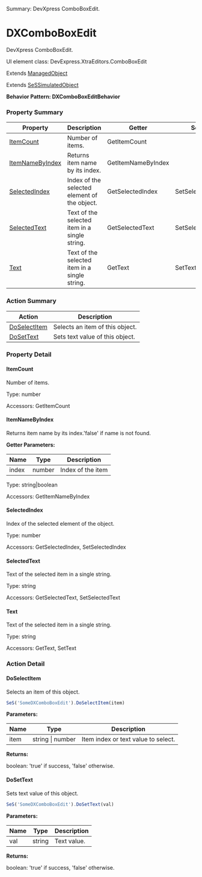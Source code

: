 Summary: DevXpress ComboBoxEdit.

# DXComboBoxEdit

DevXpress ComboBoxEdit.
 
UI element class: DevExpress.XtraEditors.ComboBoxEdit

Extends [ManagedObject](ManagedObject.md)

Extends [SeSSimulatedObject](SeSSimulatedObject.md)





**Behavior Pattern: DXComboBoxEditBehavior**


<!-- ============================== property summary ========================== -->

  

### Property Summary

| **Property** | **Description** | **Getter** | **Setter** |
| ------------ | --------------- | ---------- | ---------- |
| [ItemCount](#itemcount) | Number of items. | GetItemCount |  |
| [ItemNameByIndex](#itemnamebyindex) | Returns item name by its index. | GetItemNameByIndex |  |
| [SelectedIndex](#selectedindex) | Index of the selected element of the object. | GetSelectedIndex | SetSelectedIndex |
| [SelectedText](#selectedtext) | Text of the selected item in a single string. | GetSelectedText | SetSelectedText |
| [Text](#text) | Text of the selected item in a single string. | GetText | SetText |



  
<!-- ============================== action summary ========================== -->



### Action Summary

|  **Action** | **Description** | 
| ----------- | --------------- |
|  [DoSelectItem](#doselectitem) | Selects an item of this object. |
|  [DoSetText](#dosettext) | Sets text value of this object. |




<!-- ============================== property detail ========================== -->
  
### Property Detail
    
<a name="ItemCount"></a>
#### ItemCount


Number of items.

      
  
      
Type: number
      
      
Accessors: GetItemCount
      
    
<a name="ItemNameByIndex"></a>
#### ItemNameByIndex


Returns item name by its index.'false' if name is not found.

      
**Getter Parameters:**

| **Name** | **Type** | **Description** |
| -------- | -------- | --------------- |  
| index | number | Index of the item |


  
      
Type: string|boolean
      
      
Accessors: GetItemNameByIndex
      
    
<a name="SelectedIndex"></a>
#### SelectedIndex


Index of the selected element of the object.

      
  
      
Type: number
      
      
Accessors: GetSelectedIndex, SetSelectedIndex
      
    
<a name="SelectedText"></a>
#### SelectedText


Text of the selected item in a single string.

      
  
      
Type: string
      
      
Accessors: GetSelectedText, SetSelectedText
      
    
<a name="Text"></a>
#### Text


Text of the selected item in a single string.

      
  
      
Type: string
      
      
Accessors: GetText, SetText
      
    
  
  
<!-- ============================== action detail ========================== -->
  
### Action Detail
    
<a name="DoSelectItem"></a>    
#### DoSelectItem

Selects an item of this object.

```javascript
SeS('SomeDXComboBoxEdit').DoSelectItem(item)
```


**Parameters:**

|  **Name** | **Type** | **Description** |
| ---------- | -------- | --------------- |
| item | string \| number |  Item index or text value  to select. |




**Returns:**

boolean: 'true' if success, 'false' otherwise.



<a name="see.also.dxcomboboxedit.doselectitem"></a>

<a name="DoSetText"></a>    
#### DoSetText

Sets text value of this object.

```javascript
SeS('SomeDXComboBoxEdit').DoSetText(val)
```


**Parameters:**

|  **Name** | **Type** | **Description** |
| ---------- | -------- | --------------- |
| val | string |  Text value. |




**Returns:**

boolean: 'true' if success, 'false' otherwise.



<a name="see.also.dxcomboboxedit.dosettext"></a>

  

